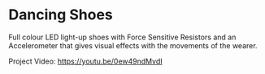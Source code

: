 # Dancing Shoes
Full colour LED light-up shoes with Force Sensitive Resistors and an Accelerometer that gives visual effects with the movements of the wearer.

Project Video: https://youtu.be/0ew49ndMvdI
